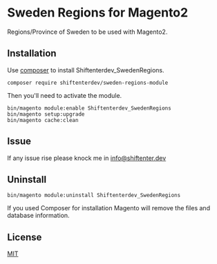 # Sweden Regions for Magento2

Regions/Province of Sweden to be used with Magento2.

## Installation

Use [composer](https://getcomposer.org/) to install Shiftenterdev_SwedenRegions.

```
composer require shiftenterdev/sweden-regions-module
```

Then you'll need to activate the module.

```
bin/magento module:enable Shiftenterdev_SwedenRegions
bin/magento setup:upgrade
bin/magento cache:clean
```
## Issue

If any issue rise please knock me in [info@shiftenter.dev](mailto=info@shiftenter.dev)

## Uninstall

```
bin/magento module:uninstall Shiftenterdev_SwedenRegions
```

If you used Composer for installation Magento will remove the files and database information.

## License

[MIT](https://choosealicense.com/licenses/mit/)
